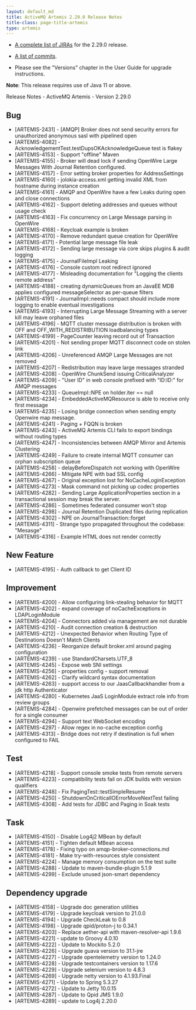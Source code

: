 ```yaml
---
layout: default_md
title: ActiveMQ Artemis 2.29.0 Release Notes
title-class: page-title-artemis
type: artemis
---
```


 - [A complete list of JIRAs](https://issues.apache.org/jira/secure/ReleaseNote.jspa?version=12352880&projectId=12315920) for the 2.29.0 release.

 - [A list of commits](commit-report-2.29.0).

 - Please see the "Versions" chapter in the User Guide for upgrade instructions.

**Note**: This release requires use of Java 11 or above.


Release Notes - ActiveMQ Artemis - Version 2.29.0


## Bug
* [ARTEMIS-2431] - [AMQP] Broker does not send security errors for unauthorized anonymous sasl with pipelined open
* [ARTEMIS-4082] - AcknowledgementTest.testDupsOKAcknowledgeQueue test is flakey
* [ARTEMIS-4153] - Support "offline" Maven
* [ARTEMIS-4155] - Broker will dead lock if sending OpenWire Large Messages With Journal Retention configured.
* [ARTEMIS-4157] - Error setting broker properties for AddressSettings
* [ARTEMIS-4160] - jolokia-access.xml getting invalid XML from hostname during instance creation
* [ARTEMIS-4161] - AMQP and OpenWire have a few Leaks during open and close connections
* [ARTEMIS-4162] - Support deleting addresses and queues without usage check
* [ARTEMIS-4163] - Fix concurrency on Large Message parsing in OpenWire
* [ARTEMIS-4168] - Keycloak example is broken
* [ARTEMIS-4170] - Remove redundant queue creation for OpenWire
* [ARTEMIS-4171] - Potential large message file leak
* [ARTEMIS-4172] - Sending large message via core skips plugins & audit logging
* [ARTEMIS-4175] - JournalFileImpl Leaking
* [ARTEMIS-4176] - Console custom root redirect ignored
* [ARTEMIS-4177] - Misleading documentation for "Logging the clients remote address"
* [ARTEMIS-4188] - creating dynamicQueues from an JavaEE MDB applies configured messageSelector as per-queue filters
* [ARTEMIS-4191] - JournalImpl::needs compact should include more logging to enable eventual investigations
* [ARTEMIS-4193] - Interrupting Large Message Streaming with a server kill may leave orphaned files
* [ARTEMIS-4196] - MQTT cluster message distribution is broken with OFF and OFF_WITH_REDISTRIBUTION loadbalancing types
* [ARTEMIS-4199] - PageCounter leaving record out of Transaction
* [ARTEMIS-4201] - Not sending proper MQTT disconnect code on stolen link
* [ARTEMIS-4206] - Unreferenced AMQP Large Messages are not removed
* [ARTEMIS-4207] - Redistribution may leave large messages stranded
* [ARTEMIS-4208] - OpenWire ChunkSend issuing CriticalAnalyzer
* [ARTEMIS-4209] - "User ID" in web console prefixed with "ID:ID:" for AMQP messages
* [ARTEMIS-4233] - QueueImpl::NPE on holder.iter == null
* [ARTEMIS-4234] - EmbeddedActiveMQResource is able to receive only first message
* [ARTEMIS-4235] - Losing bridge connection when sending empty Openwire map message.
* [ARTEMIS-4241] - Paging + FQQN is broken
* [ARTEMIS-4243] - ActiveMQ Artemis CLI fails to export bindings without routing types
* [ARTEMIS-4247] - Inconsistencies between AMQP Mirror and Artemis Clustering
* [ARTEMIS-4249] - Failure to create internal MQTT consumer can orphan subscription queue
* [ARTEMIS-4258] - delayBeforeDispatch not working with OpenWire
* [ARTEMIS-4266] - Mitigate NPE with bad SSL config
* [ARTEMIS-4267] - Original exception lost for NoCacheLoginException
* [ARTEMIS-4273] - Mask command not picking up codec properties
* [ARTEMIS-4282] - Sending Large ApplicationProperties section in a transactional session may break the server.
* [ARTEMIS-4286] - Sometimes federated consumer won't stop
* [ARTEMIS-4298] - Journal Retention Duplicated files during replication
* [ARTEMIS-4302] - NPE on JournalTransaction::forget
* [ARTEMIS-4311] - Strange typo propagated throughout the codebase: "Mesasge"
* [ARTEMIS-4316] - Example HTML does not render correctly

## New Feature
* [ARTEMIS-4195] - Auth callback to get Client ID

## Improvement
* [ARTEMIS-4200] - Allow configuring link-stealing behavior for MQTT
* [ARTEMIS-4202] - expand coverage of noCacheExceptions in LDAPLoginModule
* [ARTEMIS-4204] - Connectors added via management are not durable
* [ARTEMIS-4210] - Audit connection creation & destruction
* [ARTEMIS-4212] - Unexpected Behavior when Routing Type of Destinations Doesn't Match Clients
* [ARTEMIS-4236] - Reorganize default broker.xml around paging configuration
* [ARTEMIS-4239] - use StandardCharsets.UTF_8
* [ARTEMIS-4245] - Expose web SNI settings
* [ARTEMIS-4256] - properties config - support removal
* [ARTEMIS-4262] - Clarify wildcard syntax documentation
* [ARTEMIS-4263] - support access to our JaasCallbackhandler from a jdk http Authenticator
* [ARTEMIS-4280] -  Kubernetes JaaS LoginModule extract role info from review groups
* [ARTEMIS-4284] - Openwire prefetched messages can be out of order for a single consumer
* [ARTEMIS-4294] - Support text WebSocket encoding
* [ARTEMIS-4297] - Allow regex in no-cache exception config
* [ARTEMIS-4313] - Bridge does not retry if destination is full when configured to FAIL

## Test
* [ARTEMIS-4218] - Support console smoke tests from remote servers
* [ARTEMIS-4223] - compatibility tests fail on JDK builds with version qualifiers
* [ARTEMIS-4248] - Fix PagingTest::testSimpleResume
* [ARTEMIS-4250] - ShutdownOnCriticalIOErrorMoveNextTest failing
* [ARTEMIS-4308] - Add tests for JDBC and Paging in Soak tests

## Task
* [ARTEMIS-4150] - Disable Log4j2 MBean by default
* [ARTEMIS-4151] - Tighten default MBean access
* [ARTEMIS-4178] - Fixing typo on amqp-broker-connections.md
* [ARTEMIS-4181] - Make try-with-resources style consistent
* [ARTEMIS-4224] - Manage memory consumption on the test suite
* [ARTEMIS-4288] - Update to maven-bundle-plugin 5.1.9
* [ARTEMIS-4299] - Exclude unused json-smart dependency


## Dependency upgrade
* [ARTEMIS-4158] - Upgrade doc generation utilities
* [ARTEMIS-4179] - Upgrade keycloak version to 21.0.0
* [ARTEMIS-4194] - Upgrade CheckLeak to 0.8
* [ARTEMIS-4198] - Upgrade qpid/proton-j to 0.34.1
* [ARTEMIS-4203] - Replace aether-api with maven-resolver-api 1.9.6
* [ARTEMIS-4221] - update to Groovy 4.0.10
* [ARTEMIS-4222] - Update to Mockito 5.2.0
* [ARTEMIS-4226] - Upgrade guava version to 31.1-jre
* [ARTEMIS-4227] - Upgrade opentelemetry version to 1.24.0
* [ARTEMIS-4228] - Upgrade testcontainers version to 1.17.6
* [ARTEMIS-4229] - Upgrade selenium version to 4.8.3
* [ARTEMIS-4269] - Upgrade netty version to 4.1.93.Final
* [ARTEMIS-4271] - Update to Spring 5.3.27
* [ARTEMIS-4272] - Update to Jetty 10.0.15
* [ARTEMIS-4287] - Update to Qpid JMS 1.9.0
* [ARTEMIS-4289] - update to Log4j 2.20.0


























